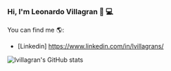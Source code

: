 ### Hi, I'm Leonardo Villagran 👋 💻

You can find me 🌎:

- [Linkedin] https://www.linkedin.com/in/lvillagrans/

![lvillagran's GitHub stats](https://github-readme-stats.vercel.app/api?username=lvillagran&show_icons=true)
